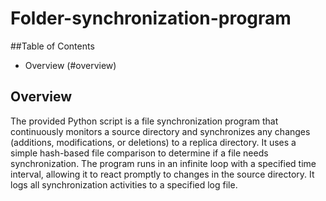 # Folder-synchronization-program

##Table of Contents
* Overview (#overview)

## Overview
The provided Python script is a file synchronization program that continuously monitors a source directory and synchronizes any changes (additions, modifications, or deletions) to a replica directory. It uses a simple hash-based file comparison to determine if a file needs synchronization.
The program runs in an infinite loop with a specified time interval, allowing it to react promptly to changes in the source directory. It logs all synchronization activities to a specified log file.

## 
